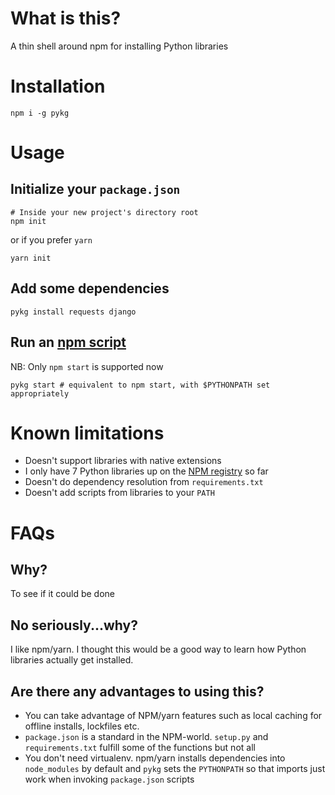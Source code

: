 # What is this?

A thin shell around npm for installing Python libraries


# Installation

    npm i -g pykg

# Usage

## Initialize your `package.json`

    # Inside your new project's directory root
    npm init

or if you prefer `yarn`

    yarn init

## Add some dependencies

    pykg install requests django

## Run an [npm script](https://docs.npmjs.com/misc/scripts)

NB: Only `npm start` is supported now

    pykg start # equivalent to npm start, with $PYTHONPATH set appropriately


# Known limitations

* Doesn't support libraries with native extensions
* I only have 7 Python libraries up on the [NPM registry](https://www.npmjs.com/org/pypi) so far
* Doesn't do dependency resolution from `requirements.txt`
* Doesn't add scripts from libraries to your `PATH`


# FAQs

## Why?

To see if it could be done



## No seriously...why?

I like npm/yarn. I thought this would be a good way to learn how Python libraries actually get installed.



## Are there any advantages to using this?

* You can take advantage of NPM/yarn features such as local caching for offline installs, lockfiles etc.
* `package.json` is a standard in the NPM-world. `setup.py` and `requirements.txt` fulfill some of the functions but not all
* You don't need virtualenv. npm/yarn installs dependencies into `node_modules` by default and `pykg` sets the `PYTHONPATH` so that imports just work when invoking `package.json` scripts
